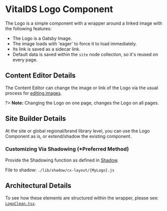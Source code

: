 # VitalDS Logo Component

The Logo is a simple component with a wrapper around a linked image with the following features:

* The Logo is a Gatsby Image.
* The image loads with 'eager' to force it to load immediately.
* Its link is saved as a sidecar link.
* Default data is saved within the `site` node collection, so it's reused on every page.

## Content Editor Details

The Content Editor can change the image or link of the Logo via the usual process for [editing
images](/Components/Image/#select-and-configure-an-image).

?> **Note:** Changing the Logo on one page, changes the Logo on all pages.

## Site Builder Details

At the site or global regional/brand library level, you can use the Logo Component as is, or
extend/shadow the existing component.

### Customizing Via Shadowing (*Preferred Method)

Provide the Shadowing function as defined in [Shadow](../CX_Elements/CX_Shadow).

File to shadow: `./lib/shadow/cx-layout/{MyLogo}.js`

## Architectural Details

To see how these elements are structured within the wrapper, please see:
[`LogoClean.tsx`](https://github.com/johnsonandjohnson/Bodiless-JS/blob/main/packages/cx-layout/src/components/Logo/LogoClean.tsx).
